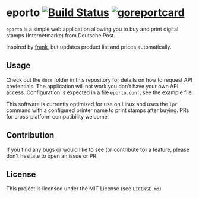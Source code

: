 # eporto [![Build Status](https://travis-ci.org/fabian-z/eporto.svg?branch=master)](https://travis-ci.org/fabian-z/eporto) [![goreportcard](https://goreportcard.com/badge/github.com/fabian-z/eporto?update=1)](https://goreportcard.com/report/github.com/fabian-z/eporto)

`eporto` is a simple web application allowing you to buy and print digital stamps (Internetmarke) from Deutsche Post.

Inspired by [frank](https://github.com/gsauthof/frank), but updates product list and prices automatically.

## Usage

Check out the `docs` folder in this repository for details on how to request API credentials. The application will not work you don't have your own API access.
Configuration is expected in a file `eporto.conf`, see the example file.

This software is currently optimized for use on Linux and uses the `lpr` command with a configured printer name to print stamps after buying.
PRs for cross-platform compatibility welcome.

## Contribution

If you find any bugs or would like to see (or contribute to) a feature, please don't hesitate to open an issue or PR.

## License

This project is licensed under the MIT License (see `LICENSE.md`)
